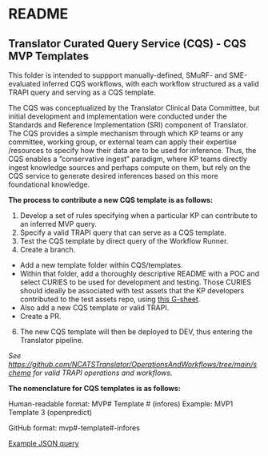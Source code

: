# README

## Translator Curated Query Service (CQS) - CQS MVP Templates

This folder is intended to suppport manually-defined, SMuRF- and SME-evaluated inferred CQS workflows, with each workflow structured as a valid TRAPI query and serving as a CQS template.

The CQS was conceptualized by the Translator Clinical Data Committee, but initial development and implementation were conducted under the Standards and Reference Implementation (SRI) component of Translator. The CQS provides a simple mechanism through which KP teams or any committee, working group, or external team can apply their expertise /resources to specify how their data are to be used for inference. Thus, the CQS enables a ”conservative ingest” paradigm, where KP teams directly ingest knowledge sources and perhaps compute on them, but rely on the CQS service to generate desired inferences based on this more foundational knowledge.

**The process to contribute a new CQS template is as follows:**

1. Develop a set of rules specifying when a particular KP can contribute to an inferred MVP query.
2. Specify a valid TRAPI query that can serve as a CQS template.
3. Test the CQS template by direct query of the Workflow Runner.
4. Create a branch.
- Add a new template folder within CQS/templates.
- Within that folder, add a thoroughly descriptive README with a POC and select CURIES to be used for development and testing. Those CURIES should ideally be associated with test assets that the KP developers contributed to the test assets repo, using [this G-sheet](https://docs.google.com/spreadsheets/d/1wAQaFEtFqAvp2fbTZIe-2ObF9zUU_cmXILfU8SzUWe0/edit?usp=drive_link).
- Also add a new CQS template or valid TRAPI.
- Create a PR.
6. The new CQS template will then be deployed to DEV, thus entering the Translator pipeline.

*See https://github.com/NCATSTranslator/OperationsAndWorkflows/tree/main/schema for valid TRAPI operations and workflows.*

**The nomenclature for CQS templates is as follows:**

Human-readable format: MVP# Template # (infores)
Example: MVP1 Template 3 (openpredict)

GitHub format: mvp#-template#-infores

[Example JSON query](https://github.com/TranslatorSRI/CQS/tree/karafecho-patch-2/templates/example-cqs-mvp-template)



